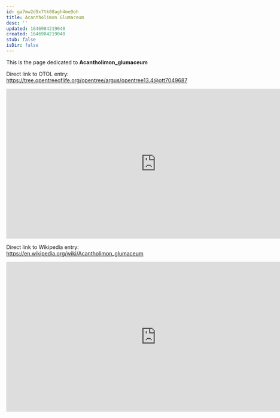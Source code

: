 ```yaml
---
id: ga7mw2d9x7tk08agh4me9oh
title: Acantholimon Glumaceum
desc: ''
updated: 1646984219040
created: 1646984219040
stub: false
isDir: false
---
```

This is the page dedicated to **Acantholimon_glumaceum**


Direct link to OTOL entry: https://tree.opentreeoflife.org/opentree/argus/opentree13.4@ott7049687



<html>
    <body>
    <iframe src="https://tree.opentreeoflife.org/opentree/argus/opentree13.4@ott7049687"
    width="800" height="400" frameborder="0" allowfullscreen> </iframe>
    </body>
</html>
    


Direct link to Wikipedia entry: https://en.wikipedia.org/wiki/Acantholimon_glumaceum



<html>
    <body>
    <iframe src="https://en.wikipedia.org/wiki/Acantholimon_glumaceum"
    width="800" height="400" frameborder="0" allowfullscreen> </iframe>
    </body>
</html>
    
